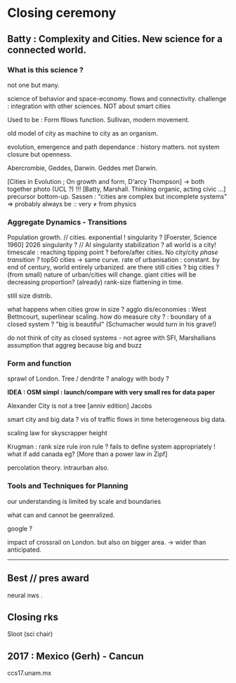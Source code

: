 
# Closing ceremony

## Batty : Complexity and Cities. New science for a connected world.

### What is this science ?

not one but many.

science of behavior and space-economy.
flows and connectivity.
challenge : integration with other sciences.
NOT about smart cities

Used to be : Form fllows function. Sullivan, modern movement.

old model of city as machine to city as an organism.

evolution, emergence and path dependance : history matters.
not system closure but openness.

Abercrombie, Geddes, Darwin.
Geddes met Darwin.

[Cities in Evolution ; On growth and form, D'arcy Thompson] -> both together photo (UCL ?) !!!
[Batty, Marshall. Thinking organic, acting civic ...]
precursor bottom-up.
Sassen : "cities are complex but incomplete systems"
 => probably always be :: very ≠ from physics

### Aggregate Dynamics - Transitions

Population growth. // cities.
exponential !
singularity ?
[Foerster, Science 1960] 2026 singularity ? // AI singularity
stabilization ? all world is a city!
timescale : reaching tipping point ? before/after cities. No city/city
*phase transition ?*
top50 cities -> same curve.
rate of urbanisation : constant. by end of century, world entirely urbanized.
are there still cities ?
big cities ? (from small)
nature of urban/cities will change.
giant cities will be decreasing proportion? (already)
rank-size flattening in time.

still size distrib.

what happens when cities grow in size ?
agglo dis/economies : West Bettncourt, superlinear scaling.
how do measure city ? : boundary of a closed system ?
"big is beautiful" (Schumacher would turn in his grave!)

do not think of city as closed systems - not agree with SFI, Marshallians assumption that aggreg because big and buzz

### Form and function

sprawl of London.
Tree / dendrite ?
analogy with body ?

**IDEA : OSM simpl : launch/compare with very small res for data paper**

Alexander City is not a tree [anniv edition]
Jacobs

smart city and big data ? vis of traffic flows in time
heterogeneous big data.

scaling law for skyscrapper height

Krugman : rank size rule iron rule ? fails to define system appropriately !
what if add canada eg?
[More than a power law in Zipf]

percolation theory.
intraurban also.

### Tools and Techniques for Planning

our understanding is limited by scale and boundaries

what can and cannot be geenralized.

google ?

impact of crossrail on London.
but also on bigger area. -> wider than anticipated.

***


## Best // pres award

neural nws .

## Closing rks

Sloot (sci chair)

## 2017 : Mexico (Gerh) - Cancun

ccs17.unam.mx
